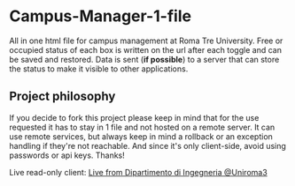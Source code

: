# Campus-Manager-1-file
All in one html file for campus management at Roma Tre University. 
Free or occupied status of each box is written on the url after each toggle and can be saved and restored. Data is sent (**if possible**) to a server that can store the status to make it visible to other applications. 

## Project philosophy
If you decide to fork this project please keep in mind that for the use 
requested it has to stay in 1 file and not hosted on a remote server. 
It can use remote services, but always keep in mind a rollback or an 
exception handling if they're not reachable. And since it's only client-side, 
avoid using passwords or api keys. Thanks!

Live read-only client: [Live from Dipartimento di Ingegneria @Uniroma3](http://muglab.uniroma3.it/campus/campus.html)
